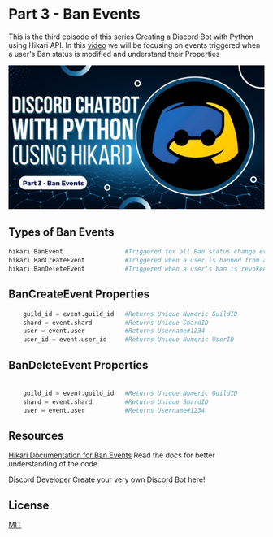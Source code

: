 # Part 3 - Ban Events

This is the third episode of this series Creating a Discord Bot with Python using Hikari API. 
In this [video](https://youtu.be/yFiHXrp5k9Q) we will be focusing on events triggered when a user's Ban status is modified and understand their Properties


[![Thumbnail](Thumbnail.png)](https://youtu.be/yFiHXrp5k9Q)


## Types of Ban Events

```python
hikari.BanEvent                 #Triggered for all Ban status change events
hikari.BanCreateEvent           #Triggered when a user is banned from a server
hikari.BanDeleteEvent           #Triggered when a user's ban is revoked from a server

```


## BanCreateEvent Properties

```python
    guild_id = event.guild_id   #Returns Unique Numeric GuildID
    shard = event.shard         #Returns Unique ShardID
    user = event.user           #Returns Username#1234
    user_id = event.user_id     #Returns Unique Numeric UserID

```

## BanDeleteEvent Properties

```python
    
    guild_id = event.guild_id   #Returns Unique Numeric GuildID
    shard = event.shard         #Returns Unique ShardID
    user = event.user           #Returns Username#1234
```

## Resources

[Hikari Documentation for Ban Events](https://www.hikari-py.dev/hikari/events/guild_events.html#hikari.events.guild_events.BanEvent)
Read the docs for better understanding of the code.

[Discord Developer](https://discord.com/developers/applications)
Create your very own Discord Bot here!

## License

[MIT](https://github.com/kshgr/Discord-Bot-with-Python-using-Hikari/blob/main/LICENSE)
